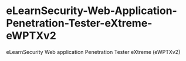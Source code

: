 # eLearnSecurity-Web-Application-Penetration-Tester-eXtreme-eWPTXv2
eLearnSecurity Web application Penetration Tester eXtreme (eWPTXv2)
